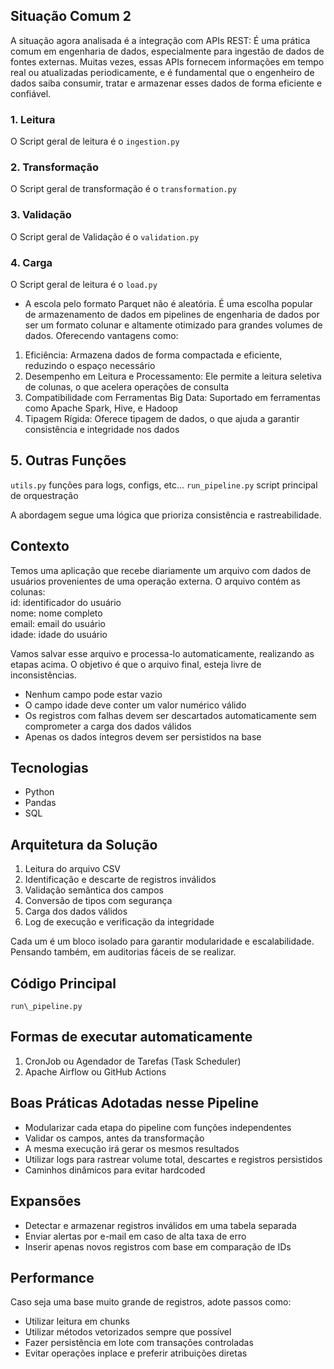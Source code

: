 ## Situação Comum 2

A situação agora analisada é a integração com APIs REST: É uma prática comum em engenharia de dados, especialmente para ingestão de dados de fontes externas. Muitas vezes, essas APIs fornecem informações em tempo real ou atualizadas periodicamente, e é fundamental que o engenheiro de dados saiba consumir, tratar e armazenar esses dados de forma eficiente e confiável.

### 1\. Leitura

O Script geral de leitura é o ` ingestion.py `

### 2\. Transformação

O Script geral de transformação é o ` transformation.py `

### 3\. Validação

O Script geral de Validação é o ` validation.py `

### 4\. Carga

O Script geral de leitura é o ` load.py `

- A escola pelo formato Parquet não é aleatória. É uma escolha popular de armazenamento de dados em pipelines de engenharia de dados por ser um formato colunar e altamente otimizado para grandes volumes de dados. Oferecendo vantagens como:  
1. Eficiência: Armazena dados de forma compactada e eficiente, reduzindo o espaço necessário
2. Desempenho em Leitura e Processamento: Ele permite a leitura seletiva de colunas, o que acelera operações de consulta
3. Compatibilidade com Ferramentas Big Data: Suportado em ferramentas como Apache Spark, Hive, e Hadoop
4. Tipagem Rígida: Oferece tipagem de dados, o que ajuda a garantir consistência e integridade nos dados 

## 5\. Outras Funções

` utils.py ` funções para logs, configs, etc...
` run_pipeline.py ` script principal de orquestração


A abordagem segue uma lógica que prioriza consistência e rastreabilidade.

## Contexto

Temos uma aplicação que recebe diariamente um arquivo com dados de usuários provenientes de uma operação externa. O arquivo contém as colunas:  
id: identificador do usuário  
nome: nome completo  
email: email do usuário  
idade: idade do usuário

Vamos salvar esse arquivo e processa-lo automaticamente, realizando as etapas acima. O objetivo é que o arquivo final, esteja livre de inconsistências.

* Nenhum campo pode estar vazio
* O campo idade deve conter um valor numérico válido
* Os registros com falhas devem ser descartados automaticamente sem comprometer a carga dos dados válidos
* Apenas os dados íntegros devem ser persistidos na base

## Tecnologias

* Python
* Pandas
* SQL

## Arquitetura da Solução

1. Leitura do arquivo CSV
2. Identificação e descarte de registros inválidos
3. Validação semântica dos campos
4. Conversão de tipos com segurança
5. Carga dos dados válidos
6. Log de execução e verificação da integridade

Cada um é um bloco isolado para garantir modularidade e escalabilidade. Pensando também, em auditorias fáceis de se realizar.





## Código Principal

` run\_pipeline.py  `

## Formas de executar automaticamente

1. CronJob ou Agendador de Tarefas (Task Scheduler)
2. Apache Airflow ou GitHub Actions

## Boas Práticas Adotadas nesse Pipeline

- Modularizar cada etapa do pipeline com funções independentes
- Validar os campos, antes da transformação
- A mesma execução irá gerar os mesmos resultados
- Utilizar logs para rastrear volume total, descartes e registros persistidos
- Caminhos dinâmicos para evitar hardcoded

## Expansões

- Detectar e armazenar registros inválidos em uma tabela separada
- Enviar alertas por e-mail em caso de alta taxa de erro
- Inserir apenas novos registros com base em comparação de IDs

## Performance

Caso seja uma base muito grande de registros, adote passos como:
- Utilizar leitura em chunks
- Utilizar métodos vetorizados sempre que possível
- Fazer persistência em lote com transações controladas
- Evitar operações inplace e preferir atribuições diretas
